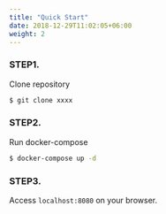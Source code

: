 ```yaml
---
title: "Quick Start"
date: 2018-12-29T11:02:05+06:00
weight: 2
---
```


### STEP1.

Clone repository

```bash
$ git clone xxxx
```

### STEP2.

Run docker-compose

```bash
$ docker-compose up -d
```

### STEP3.

Access ``localhost:8080`` on your browser.
